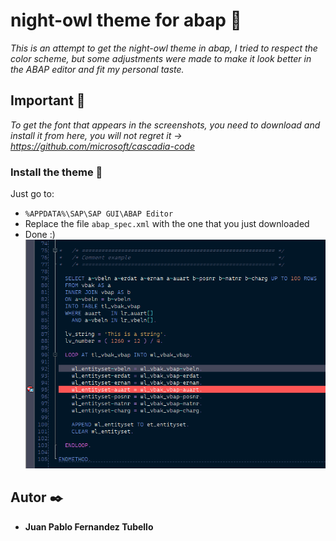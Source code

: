 # night-owl theme for abap 🌌

_This is an attempt to get the night-owl theme in abap, I tried to respect the color scheme, but some adjustments were made to make it look better in the ABAP editor
and fit my personal taste._

## Important 🚀

_To get the font that appears in the screenshots, you need to download and install it from here, you will not regret it → https://github.com/microsoft/cascadia-code_

### Install the theme 🔧

Just go to:

 - `%APPDATA%\SAP\SAP GUI\ABAP Editor`
 - Replace the file `abap_spec.xml` with the one that you just downloaded
 - Done :)
![GitHub Logo](edit-mode.png)

## Autor ✒️

* **Juan Pablo Fernandez Tubello** 
